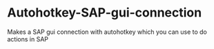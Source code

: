 # Autohotkey-SAP-gui-connection
Makes a SAP gui connection with autohotkey which you can use to do actions in SAP
